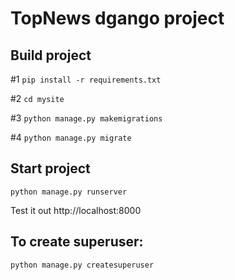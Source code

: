 # TopNews dgango project
## Build project
#1
`pip install -r requirements.txt`

#2
`cd mysite` 

#3
`python manage.py makemigrations`

#4
`python manage.py migrate`



## Start project

`python manage.py runserver`

Test it out http://localhost:8000

## To create superuser:

`python manage.py createsuperuser`